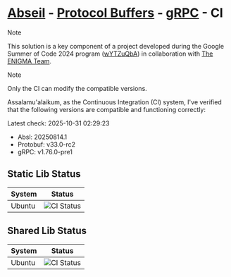# [Abseil](https://github.com/abseil/abseil-cpp) - [Protocol Buffers](https://github.com/protocolbuffers/protobuf) - [gRPC](https://github.com/grpc/grpc) - CI

> [!NOTE]
> This solution is a key component of a project developed during the Google Summer of Code 2024 program ([wYTZuQbA](https://summerofcode.withgoogle.com/programs/2024/projects/wYTZuQbA)) in collaboration with [The ENIGMA Team](https://github.com/enigma-dev).

> [!NOTE]
> Only the CI can modify the compatible versions.

Assalamu'alaikum, as the Continuous Integration (CI) system, I've verified that the following versions are compatible and functioning correctly:


Latest check: 2025-10-31 02:29:23



 - Absl: 20250814.1
 - Protobuf: v33.0-rc2
 - gRPC: v1.76.0-pre1

## Static Lib Status

| System | Status |
|----------|--------|
| Ubuntu | ![CI Status](https://github.com/k0T0z/absl-proto-grpc-ci/actions/workflows/linux_ubuntu_static_lib_release_builds.yml/badge.svg) |

## Shared Lib Status

| System | Status |
|----------|--------|
| Ubuntu | ![CI Status](https://github.com/k0T0z/absl-proto-grpc-ci/actions/workflows/linux_ubuntu_shared_lib_release_builds.yml/badge.svg) |
